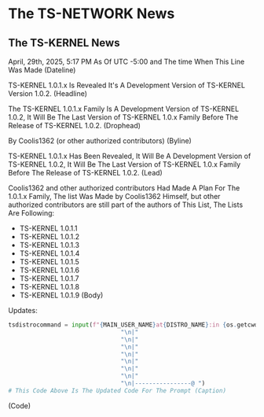 # The TS-NETWORK News

## The TS-KERNEL News

April, 29th, 2025, 5:17 PM As Of UTC -5:00 and The time When This Line Was Made (Dateline)

TS-KERNEL 1.0.1.x Is Revealed It's A Development Version of TS-KERNEL Version 1.0.2. (Headline)

The TS-KERNEL 1.0.1.x Family Is A Development Version of TS-KERNEL 1.0.2, It Will Be The Last Version of TS-KERNEL 1.0.x Family Before The Release of TS-KERNEL 1.0.2. (Drophead)

By Coolis1362 (or other authorized contributors) (Byline)


TS-KERNEL 1.0.1.x Has Been Revealed, It Will Be A Development Version of TS-KERNEL 1.0.2, It Will Be The Last Version of TS-KERNEL 1.0.x Family Before The Release of TS-KERNEL 1.0.2. (Lead)

Coolis1362 and other authorized contributors Had Made A Plan For The 1.0.1.x Family, The list Was Made by Coolis1362 Himself, but other authorized contributors are still part of the authors of This List, The Lists Are Following:

- TS-KERNEL 1.0.1.1
- TS-KERNEL 1.0.1.2
- TS-KERNEL 1.0.1.3
- TS-KERNEL 1.0.1.4
- TS-KERNEL 1.0.1.5
- TS-KERNEL 1.0.1.6
- TS-KERNEL 1.0.1.7
- TS-KERNEL 1.0.1.8
- TS-KERNEL 1.0.1.9
(Body)

Updates:

```python
tsdistrocommand = input(f"{MAIN_USER_NAME}at{DISTRO_NAME}:in {os.getcwd()}"
                                "\n|"
                                "\n|"
                                "\n|"
                                "\n|"
                                "\n|"
                                "\n|"
                                "\n|"
                                "\n|----------------@ ")
# This Code Above Is The Updated Code For The Prompt (Caption)
```

(Code)

